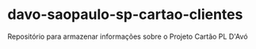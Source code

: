 # davo-saopaulo-sp-cartao-clientes
Repositório para armazenar informações sobre o Projeto Cartão PL D'Avó
